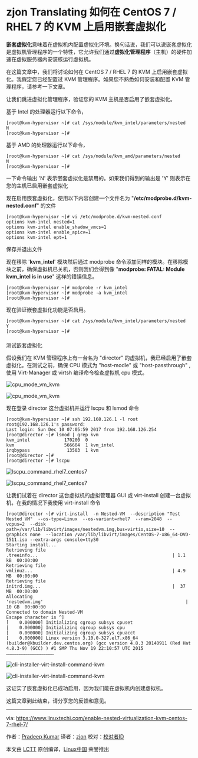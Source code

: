 zjon Translating
如何在 CentOS 7 / RHEL 7 的 KVM 上启用嵌套虚拟化
======
**嵌套虚拟化**意味着在虚拟机内配置虚拟化环境。换句话说，我们可以说嵌套虚拟化是虚拟机管理程序的一个特性，它允许我们通过**虚拟化管理程序**（主机）的硬件加速在虚拟服务器内安装核运行虚拟机。

在这篇文章中，我们将讨论如何在 CentOS 7 / RHEL 7 的 KVM 上启用嵌套虚拟化。我假定您已经配置过 KVM 管理程序。如果您不熟悉如何安装和配置 KVM 管理程序，请参考一下文章。

让我们跳进虚拟化管理程序，验证您的 KVM 主机是否启用了嵌套虚拟化。


基于 Intel 的处理器运行以下命令，
```
[root@kvm-hypervisor ~]# cat /sys/module/kvm_intel/parameters/nested
N
[root@kvm-hypervisor ~]#
```

基于 AMD 的处理器运行以下命令，

```
[root@kvm-hypervisor ~]# cat /sys/module/kvm_amd/parameters/nested
N
[root@kvm-hypervisor ~]#
```

一下命令输出 'N' 表示嵌套虚拟化是禁用的。如果我们得到的输出是 'Y' 则表示在您的主机已启用嵌套虚拟化

现在启用嵌套虚拟化，使用以下内容创建一个文件名为 "**/etc/modprobe.d/kvm-nested.conf**" 的文件
```
[root@kvm-hypervisor ~]# vi /etc/modprobe.d/kvm-nested.conf
options kvm-intel nested=1
options kvm-intel enable_shadow_vmcs=1
options kvm-intel enable_apicv=1
options kvm-intel ept=1
```

保存并退出文件

现在移除 '**kvm_intel**' 模块然后通过 modprobe 命令添加同样的模块。在移除模块之前，确保虚拟机已关机，否则我们会得到像 "**modprobe: FATAL: Module kvm_intel is in use**" 这样的错误信息。
```
[root@kvm-hypervisor ~]# modprobe -r kvm_intel
[root@kvm-hypervisor ~]# modprobe -a kvm_intel
[root@kvm-hypervisor ~]#
```

现在验证嵌套虚拟化功能是否启用。
```
[root@kvm-hypervisor ~]# cat /sys/module/kvm_intel/parameters/nested
Y
[root@kvm-hypervisor ~]#
```

####

测试嵌套虚拟化

假设我们在 KVM 管理程序上有一台名为 "director" 的虚拟机，我已经启用了嵌套虚拟化。在测试之前，确保 CPU 模式为 "host-modle" 或 "host-passthrough" ,使用 Virt-Manager 或 virtsh 编译命令检查虚拟机 cpu 模式。

![cpu_mode_vm_kvm][1]

![cpu_mode_vm_kvm][2]

现在登录 director 这台虚拟机并运行 lscpu 和 lsmod 命令

```
[root@kvm-hypervisor ~]# ssh 192.168.126.1 -l root
root@192.168.126.1's password:
Last login: Sun Dec 10 07:05:59 2017 from 192.168.126.254
[root@director ~]# lsmod | grep kvm
kvm_intel             170200  0
kvm                   566604  1 kvm_intel
irqbypass              13503  1 kvm
[root@director ~]#
[root@director ~]# lscpu
```

![lscpu_command_rhel7_centos7][1]

![lscpu_command_rhel7_centos7][3]

让我们试着在 director 这台虚拟机的虚拟管理器 GUI 或 virt-install 创建一台虚拟机，在我的情况下我使用 virt-install 命令

```
[root@director ~]# virt-install  -n Nested-VM  --description "Test Nested VM"  --os-type=Linux  --os-variant=rhel7  --ram=2048  --vcpus=2  --disk path=/var/lib/libvirt/images/nestedvm.img,bus=virtio,size=10  --graphics none  --location /var/lib/libvirt/images/CentOS-7-x86_64-DVD-1511.iso --extra-args console=ttyS0
Starting install...
Retrieving file .treeinfo...                                                   | 1.1 kB  00:00:00
Retrieving file vmlinuz...                                                     | 4.9 MB  00:00:00
Retrieving file initrd.img...                                                  |  37 MB  00:00:00
Allocating 'nestedvm.img'                                                      |  10 GB  00:00:00
Connected to domain Nested-VM
Escape character is ^]
[    0.000000] Initializing cgroup subsys cpuset
[    0.000000] Initializing cgroup subsys cpu
[    0.000000] Initializing cgroup subsys cpuacct
[    0.000000] Linux version 3.10.0-327.el7.x86_64 (builder@kbuilder.dev.centos.org) (gcc version 4.8.3 20140911 (Red Hat 4.8.3-9) (GCC) ) #1 SMP Thu Nov 19 22:10:57 UTC 2015
………………………………………………
```

![cli-installer-virt-install-command-kvm][1]

![cli-installer-virt-install-command-kvm][4]

这证实了嵌套虚拟化已成功启用，因为我们能在虚拟机内创建虚拟机。

这篇文章到此结束，请分享您的反馈和意见。

--------------------------------------------------------------------------------

via: https://www.linuxtechi.com/enable-nested-virtualization-kvm-centos-7-rhel-7/

作者：[Pradeep Kumar][a]
译者：[zjon](https://github.com/zjon)
校对：[校对者ID](https://github.com/校对者ID)

本文由 [LCTT](https://github.com/LCTT/TranslateProject) 原创编译，[Linux中国](https://linux.cn/) 荣誉推出

[a]:https://www.linuxtechi.com
[1]:https://www.linuxtechi.com/wp-content/plugins/lazy-load/images/1x1.trans.gif
[2]:https://www.linuxtechi.com/wp-content/uploads/2017/12/cpu_mode_vm_kvm.jpg
[3]:https://www.linuxtechi.com/wp-content/uploads/2017/12/lscpu_command_rhel7_centos7-1024x408.jpg
[4]:https://www.linuxtechi.com/wp-content/uploads/2017/12/cli-installer-virt-install-command-kvm.jpg


